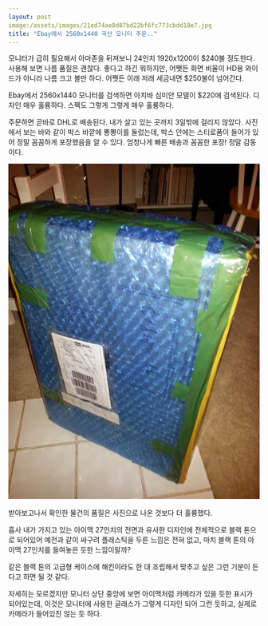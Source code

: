 ```yaml
---
layout: post
image:/assets/images/21ed74ae0d87bd22bf6fc773cbdd18e7.jpg
title: "Ebay에서 2560x1440 국산 모니터 주문.."
---
```



모니터가 급히 필요해서 아마존을 뒤져보니 24인치 1920x1200이 $240불 정도한다. 사용해 보면 나름 품질은 괜찮다. 좋다고 하긴 뭐하지만, 어쨋든 화면 비율이 HD용 와이드가 아니라 나름 크고 볼만 하다. 어쨋든 이래 저래 세금내면 $250불이 넘어간다.




Ebay에서 2560x1440 모니터를 검색하면 아치바 심미안 모델이 $220에 검색된다. 디자인 매우 훌륭하다. 스펙도 그렇게 그렇게 매우 훌륭하다.




주문하면 곧바로 DHL로 배송된다. 내가 살고 있는 곳까지 3일밖에 걸리지 않았다. 사진에서 보는 바와 같이 박스 바깥에 뽕뽕이를 둘렀는데, 박스 안에는 스티로폼이 들어가 있어 정말 꼼꼼하게 포장했음을 알 수 있다. 엄청나게 빠른 배송과 꼼꼼한 포장! 정말 감동이다. 






![image](/assets/images/21ed74ae0d87bd22bf6fc773cbdd18e7.jpg)







받아보고나서 확인한 물건의 품질은 사진으로 나온 것보다 더 훌륭했다. 




흡사 내가 가지고 있는 아이맥 27인치의 전면과 유사한 디자인에 전체적으로 블랙 톤으로 되어있어 예전과 같이 싸구려 플래스틱을 두른 느낌은 전혀 없고, 마치 블랙 톤의 아이맥 27인치를 들여놓은 듯한 느낌이랄까?




같은 블랙 톤의 고급형 케이스에 해킨이라도 한 대 조립해서 맞추고 싶은 그런 기분이 든다고 하면 될 것 같다.




자세히는 모르겠지만 모니터 상단 중앙에 보면 아이맥처럼 카메라가 있을 듯한 표시가 되어있는데, 이것은 모니터에 사용한 글래스가 그렇게 디자인 되어 그런 듯하고, 실제로 카메라가 들어있진 않는 듯 하다. 



